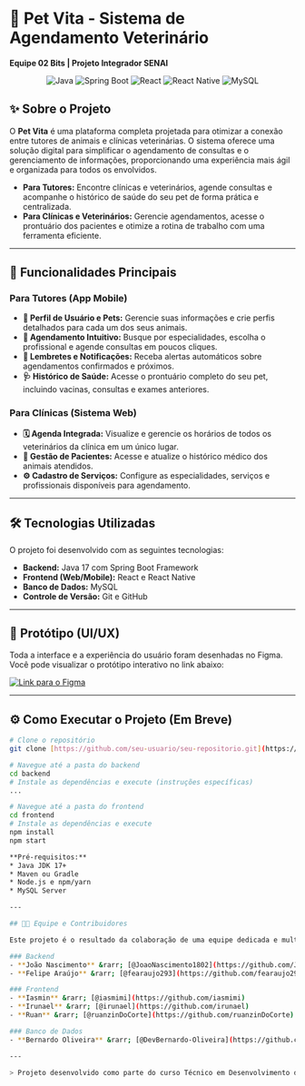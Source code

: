 # 🐾 Pet Vita - Sistema de Agendamento Veterinário

**Equipe 02 Bits | Projeto Integrador SENAI**

<p align="center">
  <img src="https://img.shields.io/badge/Java-ED8B00?style=for-the-badge&logo=openjdk&logoColor=white" alt="Java"/>
  <img src="https://img.shields.io/badge/Spring-6DB33F?style=for-the-badge&logo=spring&logoColor=white" alt="Spring Boot"/>
  <img src="https://img.shields.io/badge/React-20232A?style=for-the-badge&logo=react&logoColor=61DAFB" alt="React"/>
  <img src="https://img.shields.io/badge/React_Native-20232A?style=for-the-badge&logo=react&logoColor=61DAFB" alt="React Native"/>
  <img src="https://img.shields.io/badge/MySQL-005C84?style=for-the-badge&logo=mysql&logoColor=white" alt="MySQL"/>
</p>

## ✨ Sobre o Projeto

O **Pet Vita** é uma plataforma completa projetada para otimizar a conexão entre tutores de animais e clínicas veterinárias. O sistema oferece uma solução digital para simplificar o agendamento de consultas e o gerenciamento de informações, proporcionando uma experiência mais ágil e organizada para todos os envolvidos.

-   **Para Tutores:** Encontre clínicas e veterinários, agende consultas e acompanhe o histórico de saúde do seu pet de forma prática e centralizada.
-   **Para Clínicas e Veterinários:** Gerencie agendamentos, acesse o prontuário dos pacientes e otimize a rotina de trabalho com uma ferramenta eficiente.

---

## 🚀 Funcionalidades Principais

### Para Tutores (App Mobile)

-   **👤 Perfil de Usuário e Pets:** Gerencie suas informações e crie perfis detalhados para cada um dos seus animais.
-   **📅 Agendamento Intuitivo:** Busque por especialidades, escolha o profissional e agende consultas em poucos cliques.
-   **🔔 Lembretes e Notificações:** Receba alertas automáticos sobre agendamentos confirmados e próximos.
-   **🩺 Histórico de Saúde:** Acesse o prontuário completo do seu pet, incluindo vacinas, consultas e exames anteriores.

### Para Clínicas (Sistema Web)

-   **🗓️ Agenda Integrada:** Visualize e gerencie os horários de todos os veterinários da clínica em um único lugar.
-   **📂 Gestão de Pacientes:** Acesse e atualize o histórico médico dos animais atendidos.
-   **⚙️ Cadastro de Serviços:** Configure as especialidades, serviços e profissionais disponíveis para agendamento.

---

## 🛠️ Tecnologias Utilizadas

O projeto foi desenvolvido com as seguintes tecnologias:

-   **Backend:** Java 17 com Spring Boot Framework
-   **Frontend (Web/Mobile):** React e React Native
-   **Banco de Dados:** MySQL
-   **Controle de Versão:** Git e GitHub

---

## 🎨 Protótipo (UI/UX)

Toda a interface e a experiência do usuário foram desenhadas no Figma. Você pode visualizar o protótipo interativo no link abaixo:

<p>
  <a href="https://www.figma.com/design/GCRkFTTW0hr3UdMFRrHoNd/Projeto?node-id=843-915&t=jUizeat6xWeSvUSb-0">
    <img src="https://img.shields.io/badge/Figma-Acessar%20Protótipo-F24E1E?style=for-the-badge&logo=figma&logoColor=white" alt="Link para o Figma">
  </a>
</p>

---

## ⚙️ Como Executar o Projeto (Em Breve)

```bash
# Clone o repositório
git clone [https://github.com/seu-usuario/seu-repositorio.git](https://github.com/seu-usuario/seu-repositorio.git)

# Navegue até a pasta do backend
cd backend
# Instale as dependências e execute (instruções específicas)
...

# Navegue até a pasta do frontend
cd frontend
# Instale as dependências e execute
npm install
npm start

**Pré-requisitos:**
* Java JDK 17+
* Maven ou Gradle
* Node.js e npm/yarn
* MySQL Server

---

## 👨‍💻 Equipe e Contribuidores

Este projeto é o resultado da colaboração de uma equipe dedicada e multidisciplinar.

### Backend
- **João Nascimento** &rarr; [@JoaoNascimento1802](https://github.com/JoaoNascimento1802)
- **Felipe Araújo** &rarr; [@fearaujo293](https://github.com/fearaujo293)

### Frontend
- **Iasmin** &rarr; [@iasmimi](https://github.com/iasmimi)
- **Irunael** &rarr; [@irunael](https://github.com/irunael)
- **Ruan** &rarr; [@ruanzinDoCorte](https://github.com/ruanzinDoCorte)

### Banco de Dados
- **Bernardo Oliveira** &rarr; [@DevBernardo-Oliveira](https://github.com/DevBernardo-Oliveira)

---

> Projeto desenvolvido como parte do curso Técnico em Desenvolvimento de Sistemas do **SENAI**.
